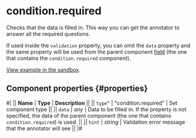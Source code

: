 # condition.required

Checks that the data is filled in. This way you can get the annotator to answer all the required questions.

If used inside the `validation` property, you can omit the `data` property and the same property will be used from the parent component [field](fields.md) (the one that contains the `condition.required` component).

[View example in the sandbox](https://clck.ru/asSBw).

## Component properties {#properties}

#|
|| **Name** | **Type** | **Description** ||
|| `type`<span style="color: red">\*</span> | "condition.required" | Set component type ||
|| `data` | _any_ | Data to be filled in. If the property is not specified, the data of the parent component (the one that contains `condition.required`) is used. ||
|| `hint` | _string_ | Validation error message that the annotator will see ||
|#
